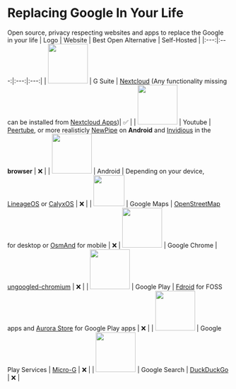 # Replacing Google In Your Life
Open source, privacy respecting websites and apps to replace the Google in your life
| Logo | Website | Best Open Alternative | Self-Hosted |
|:---:|:---:|:---:|:---:|
| <img src="https://www.elconfidencialdigital.com/asset/zoomcrop,1366,800,center,center/media/elconfidencialdigital/images/2020/06/30/2020063013071988856.png" width="90"> | G Suite | [Nextcloud](https://nextcloud.com/) (Any functionality missing can be installed from [Nextcloud Apps](https://apps.nextcloud.com/))| ✅ |
| <img src="https://www.searchmarketingaustralia.com.au/wp-content/uploads/2017/10/original_images_YouTube.png" width="90"> | Youtube | [Peertube](https://joinpeertube.org/browse-content), or more realisticly [NewPipe](https://newpipe.net/) on **Android** and [Invidious](https://invidious.io/) in the **browser** | ❌ |
| <img src="https://cdn.freebiesupply.com/logos/large/2x/android-logo-png-transparent.png" width="90"> | Android | Depending on your device, [LineageOS](https://lineageos.org/) or [CalyxOS](https://lineageos.org/) | ❌ |
| <img src="https://www.pngall.com/wp-content/uploads/5/Google-Maps-Location-Mark.png" height="70"> | Google Maps | [OpenStreetMap](https://www.openstreetmap.org/) for desktop or [OsmAnd](https://osmand.net/) for mobile | ❌ |
<img src="https://lh3.googleusercontent.com/7hNVq4eXYDqKikz_x6QUIN1x3ArrF3IzcaNWS6TQpna79BIWfNfnRviifT6hBugE7mYpKpiM7Ps7YN5XkGFmXaTyTKjiYsUoNquxGvQ=h120" width="90"> | Google Chrome | [ungoogled-chromium](https://ungoogled-software.github.io/) | ❌ |
| <img src="https://lh3.googleusercontent.com/vWJNEFxN3WY5PYAYjwZ9ycEXMCCiB8EbcFXZxfSv5xkKLw67C2J5qXJTBL9KSPldWmLpVMnucrsDBmPlrf9tMiEJpYNZNcTw_ymlxgc=h120" width="90"> | Google Play | [Fdroid](https://f-droid.org/) for FOSS apps and [Aurora Store](https://www.auroraoss.com/) for Google Play apps | ❌ |
| <img src="https://play-lh.googleusercontent.com/f6ZSUJrtL5uniwWCTp1OeJj8MdoDaSTqi2XFyy9A0yPv6DpBo2giisRKDpXD9qk66KE=w480-h960" width="90"> | Google Play Services | [Micro-G](https://microg.org/) | ❌ |
| <img src="https://lh3.googleusercontent.com/_RS8nTX8HLPW-dDr374dEdQTaYn-7LI8HVVk0INaAmk7t8MYZKDssvGnep-GwPR94LJPxqq6UDnbm4tonioTpkl4Kqr6-k-670teZA=h120" width="90"> | Google Search | [DuckDuckGo](https://www.howtogeek.com/709072/how-to-switch-to-duckduckgo-a-private-search-engine/) | ❌ |
